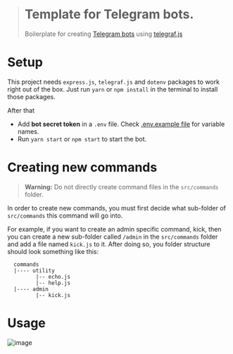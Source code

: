 > # Template for Telegram bots.
> Boilerplate for creating [Telegram bots](https://telegram.org/) using [telegraf.js](https://telegrafjs.org)

# Setup
  This project needs `express.js`, `telegraf.js` and `dotenv` packages to work right out of the box. Just run `yarn` or `npm install` in the terminal to install those packages. 

  After that

  - Add **bot secret token** in a `.env` file. Check [.env.example file](https://github.com/arsen1c/telegrafjs-template/blob/master/.env.example) for variable names.
  - Run `yarn start` or `npm start` to start the bot.

# Creating new commands
> **Warning:** Do not directly create command files in the `src/commands` folder.

In order to create new commands, you must first decide what sub-folder of `src/commands` this command will go into.

For example, if you want to create an admin specific command, kick, then you can create a new sub-folder called `/admin` in the `src/commands` folder and add a file named `kick.js` to it. After doing so, you folder structure should look something like this:
```
  commands 
  |---- utility
         |-- echo.js
         |-- help.js
  |---- admin
         |-- kick.js
```

# Usage
![image](https://user-images.githubusercontent.com/46086050/157853275-a1353672-d825-4ce1-808f-2a0a204724fa.png)
